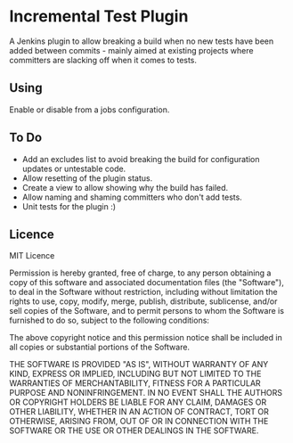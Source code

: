 # Incremental Test Plugin

A Jenkins plugin to allow breaking a build when no new tests have been added between commits - mainly aimed at existing projects where committers are slacking off when it comes to tests.

## Using

Enable or disable from a jobs configuration.

## To Do

* Add an excludes list to avoid breaking the build for configuration updates or untestable code.
* Allow resetting of the plugin status.
* Create a view to allow showing why the build has failed.
* Allow naming and shaming committers who don't add tests.
* Unit tests for the plugin :)

## Licence

MIT Licence

Permission is hereby granted, free of charge, to any person obtaining a copy
of this software and associated documentation files (the "Software"), to deal
in the Software without restriction, including without limitation the rights
to use, copy, modify, merge, publish, distribute, sublicense, and/or sell
copies of the Software, and to permit persons to whom the Software is
furnished to do so, subject to the following conditions:

The above copyright notice and this permission notice shall be included in
all copies or substantial portions of the Software.

THE SOFTWARE IS PROVIDED "AS IS", WITHOUT WARRANTY OF ANY KIND, EXPRESS OR
IMPLIED, INCLUDING BUT NOT LIMITED TO THE WARRANTIES OF MERCHANTABILITY,
FITNESS FOR A PARTICULAR PURPOSE AND NONINFRINGEMENT. IN NO EVENT SHALL THE
AUTHORS OR COPYRIGHT HOLDERS BE LIABLE FOR ANY CLAIM, DAMAGES OR OTHER
LIABILITY, WHETHER IN AN ACTION OF CONTRACT, TORT OR OTHERWISE, ARISING FROM,
OUT OF OR IN CONNECTION WITH THE SOFTWARE OR THE USE OR OTHER DEALINGS IN
THE SOFTWARE.